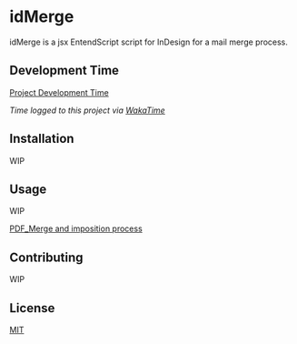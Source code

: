 # idMerge

idMerge is a jsx EntendScript script for InDesign for a mail merge process.

## Development Time
[Project Development Time](https://wakatime.com/@d380d089-8950-400a-be29-bb18c6506764/projects/eivelirrky?start=2019-09-17&end=2019-09-23)

_Time logged to this project via [WakaTime](https://wakatime.com)_

## Installation

WIP

## Usage

WIP

[PDF_Merge and imposition process](https://teams.microsoft.com/l/entity/com.microsoft.teamspace.tab.wiki/tab::9596513e-e560-4920-b7da-6acb52dfaccc?context=%7B%22subEntityId%22%3A%22%7B%5C%22pageId%5C%22%3A2%2C%5C%22sectionId%5C%22%3A16%2C%5C%22origin%5C%22%3A2%7D%22%2C%22channelId%22%3A%2219%3A64f79eb3330b40a181811b2a2147bb16%40thread.skype%22%7D&tenantId=1ef26880-fd19-48a2-a816-9937fb78cfa0)

## Contributing

WIP

## License

[MIT](https://choosealicense.com/licenses/mit/)

